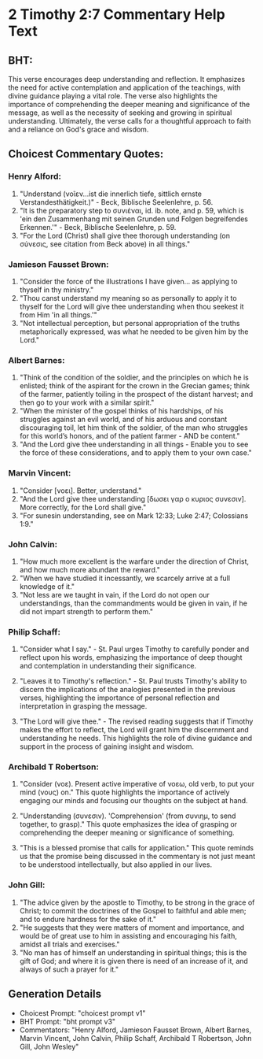 # 2 Timothy 2:7 Commentary Help Text

## BHT:
This verse encourages deep understanding and reflection. It emphasizes the need for active contemplation and application of the teachings, with divine guidance playing a vital role. The verse also highlights the importance of comprehending the deeper meaning and significance of the message, as well as the necessity of seeking and growing in spiritual understanding. Ultimately, the verse calls for a thoughtful approach to faith and a reliance on God's grace and wisdom.

## Choicest Commentary Quotes:
### Henry Alford:
1. "Understand (νοῖεν...ist die innerlich tiefe, sittlich ernste Verstandesthätigkeit.)" - Beck, Biblische Seelenlehre, p. 56.
2. "It is the preparatory step to συνιέναι, id. ib. note, and p. 59, which is 'ein den Zusammenhang mit seinen Grunden und Folgen begreifendes Erkennen.'" - Beck, Biblische Seelenlehre, p. 59.
3. "For the Lord (Christ) shall give thee thorough understanding (on σύνεσις, see citation from Beck above) in all things."

### Jamieson Fausset Brown:
1. "Consider the force of the illustrations I have given... as applying to thyself in thy ministry."
2. "Thou canst understand my meaning so as personally to apply it to thyself for the Lord will give thee understanding when thou seekest it from Him 'in all things.'"
3. "Not intellectual perception, but personal appropriation of the truths metaphorically expressed, was what he needed to be given him by the Lord."

### Albert Barnes:
1. "Think of the condition of the soldier, and the principles on which he is enlisted; think of the aspirant for the crown in the Grecian games; think of the farmer, patiently toiling in the prospect of the distant harvest; and then go to your work with a similar spirit."
2. "When the minister of the gospel thinks of his hardships, of his struggles against an evil world, and of his arduous and constant discouraging toil, let him think of the soldier, of the man who struggles for this world’s honors, and of the patient farmer - AND be content."
3. "And the Lord give thee understanding in all things - Enable you to see the force of these considerations, and to apply them to your own case."

### Marvin Vincent:
1. "Consider [νοει]. Better, understand." 
2. "And the Lord give thee understanding [δωσει γαρ ο κυριος συνεσιν]. More correctly, for the Lord shall give." 
3. "For sunesin understanding, see on Mark 12:33; Luke 2:47; Colossians 1:9."

### John Calvin:
1. "How much more excellent is the warfare under the direction of Christ, and how much more abundant the reward."
2. "When we have studied it incessantly, we scarcely arrive at a full knowledge of it."
3. "Not less are we taught in vain, if the Lord do not open our understandings, than the commandments would be given in vain, if he did not impart strength to perform them."

### Philip Schaff:
1. "Consider what I say." - St. Paul urges Timothy to carefully ponder and reflect upon his words, emphasizing the importance of deep thought and contemplation in understanding their significance.

2. "Leaves it to Timothy's reflection." - St. Paul trusts Timothy's ability to discern the implications of the analogies presented in the previous verses, highlighting the importance of personal reflection and interpretation in grasping the message.

3. "The Lord will give thee." - The revised reading suggests that if Timothy makes the effort to reflect, the Lord will grant him the discernment and understanding he needs. This highlights the role of divine guidance and support in the process of gaining insight and wisdom.

### Archibald T Robertson:
1. "Consider (νοε). Present active imperative of νοεω, old verb, to put your mind (νους) on." This quote highlights the importance of actively engaging our minds and focusing our thoughts on the subject at hand.

2. "Understanding (συνεσιν). 'Comprehension' (from συνιημ, to send together, to grasp)." This quote emphasizes the idea of grasping or comprehending the deeper meaning or significance of something.

3. "This is a blessed promise that calls for application." This quote reminds us that the promise being discussed in the commentary is not just meant to be understood intellectually, but also applied in our lives.

### John Gill:
1. "The advice given by the apostle to Timothy, to be strong in the grace of Christ; to commit the doctrines of the Gospel to faithful and able men; and to endure hardness for the sake of it."
2. "He suggests that they were matters of moment and importance, and would be of great use to him in assisting and encouraging his faith, amidst all trials and exercises."
3. "No man has of himself an understanding in spiritual things; this is the gift of God; and where it is given there is need of an increase of it, and always of such a prayer for it."


## Generation Details
- Choicest Prompt: "choicest prompt v1"
- BHT Prompt: "bht prompt v3"
- Commentators: "Henry Alford, Jamieson Fausset Brown, Albert Barnes, Marvin Vincent, John Calvin, Philip Schaff, Archibald T Robertson, John Gill, John Wesley"
